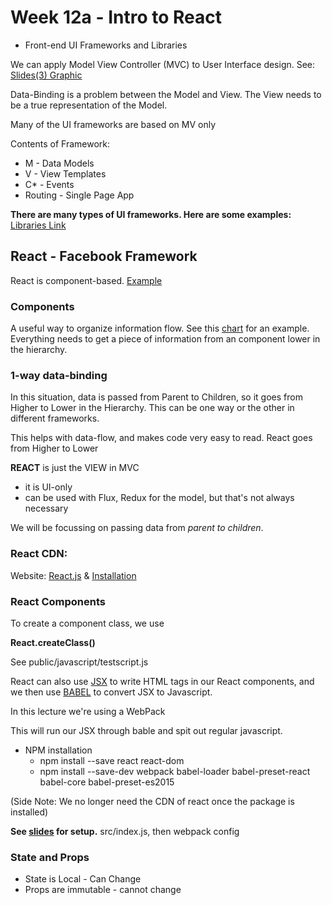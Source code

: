 # Week 12a - Intro to React
* Front-end UI Frameworks and Libraries

We can apply Model View Controller (MVC) to User Interface design. See: 
[Slides(3) Graphic]()

Data-Binding is a problem between the Model and View. The View needs to be a true representation of the Model.

Many of the UI frameworks are based on MV only

Contents of Framework:
* M - Data Models
* V - View Templates
* C* - Events
* Routing - Single Page App

**There are many types of UI frameworks. Here are some examples:** 
[Libraries Link]()

## React - Facebook Framework
React is component-based. [Example]()

### Components
A useful way to organize information flow. See this [chart]() for an example. Everything needs to get a piece of information from an component lower in the hierarchy.

### 1-way data-binding
In this situation, data is passed from Parent to Children, so it goes from Higher to Lower in the Hierarchy. This can be one way or the other in different frameworks.

This helps with data-flow, and makes code very easy to read. React goes from Higher to Lower

**REACT** is just the VIEW in MVC
* it is UI-only
* can be used with Flux, Redux for the model, but that's not always necessary

We will be focussing on passing data from *parent to children*.

### React CDN:
Website: [React.js](https://facebook.github.io/react/) & [Installation](https://facebook.github.io/react/docs/installation.html)

### React Components
To create a component class, we use

**React.createClass()**

See public/javascript/testscript.js

React can also use [JSX](http://jsx.github.io/) to write HTML tags in our React components, and we then use [BABEL](http://babeljs.io/ ) to convert JSX to Javascript.

In this lecture we're using a WebPack

This will run our JSX through bable and spit out regular javascript.

* NPM installation
    * npm install --save react react-dom
    * npm install --save-dev webpack babel-loader babel-preset-react babel-core babel-preset-es2015
    
(Side Note: We no longer need the CDN of react once the package is installed)

**See [slides]() for setup.** src/index.js, then webpack config

### State and Props
* State is Local - Can Change
* Props are immutable - cannot change